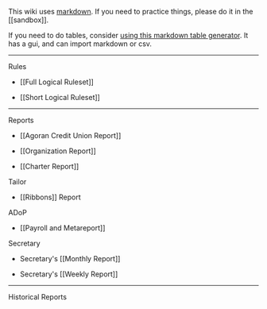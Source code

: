 This wiki uses [markdown](https://github.com/adam-p/markdown-here/wiki/Markdown-Cheatsheet). If you need to practice things, please do it in the [[sandbox]].

If you need to do tables, consider [using this markdown table generator](http://www.tablesgenerator.com/markdown_tables). It has a gui, and can import markdown or csv.

----

Rules

* [[Full Logical Ruleset]]

* [[Short Logical Ruleset]]

----

Reports

* [[Agoran Credit Union Report]]

* [[Organization Report]]

* [[Charter Report]]

Tailor

* [[Ribbons]] Report

ADoP

* [[Payroll and Metareport]]

Secretary

* Secretary's [[Monthly Report]]

* Secretary's [[Weekly Report]]

----

Historical Reports

